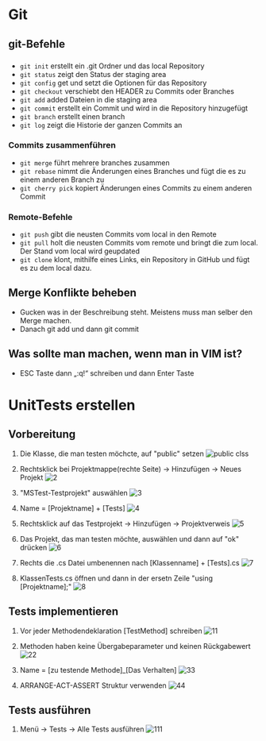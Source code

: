 
# Git

## git-Befehle

###
- `git init`		erstellt ein .git Ordner und das local Repository
- `git status` 		zeigt den Status der staging area
- `git config` 		get und setzt die Optionen für das Repository 
- `git checkout`	verschiebt den HEADER zu Commits oder Branches
- `git add` 		added Dateien in die staging area
- `git commit` 		erstellt ein Commit und wird in die Repository hinzugefügt
- `git branch` 		erstellt einen branch
- `git log` 		zeigt die Historie der ganzen Commits an

### Commits zusammenführen
- `git merge` 		führt mehrere branches zusammen 
- `git rebase` 		nimmt die Änderungen eines Branches und fügt die es zu einem anderen Branch zu
- `git cherry pick` kopiert Änderungen eines Commits zu einem anderen Commit

### Remote-Befehle
- `git push` 		gibt die neusten Commits vom local in den Remote
- `git pull` 		holt die neusten Commits vom remote und bringt die zum local. Der Stand vom local wird geupdated
- `git clone` 		klont, mithilfe eines Links, ein Repository in GitHub und fügt es zu dem local dazu.

## Merge Konflikte beheben
-	Gucken was in der Beschreibung steht. Meistens muss man selber den Merge machen.
-	Danach git add  und dann git commit

## Was sollte man machen, wenn man in VIM ist?
-	ESC Taste dann „:q!“ schreiben und dann Enter Taste

# UnitTests erstellen

## Vorbereitung
1. Die Klasse, die man testen möchcte, auf "public" setzen
![public clss](https://github.com/GSO-SW/git-zusammenfassung-winsen-rene/assets/145109199/f273e38d-47d8-4256-8599-13370321b442)

2. Rechtsklick bei Projektmappe(rechte Seite) -> Hinzufügen -> Neues Projekt 
![2](https://github.com/GSO-SW/git-zusammenfassung-winsen-rene/assets/145109199/25063670-aff5-4832-950f-0c090f8c037d)

3. "MSTest-Testprojekt" auswählen
![3](https://github.com/GSO-SW/git-zusammenfassung-winsen-rene/assets/145109199/465a1a51-4107-4203-8de6-4f68582e7c9f)

4. Name = [Projektname] + [Tests]
![4](https://github.com/GSO-SW/git-zusammenfassung-winsen-rene/assets/145109199/75fcd11c-53d4-455e-a012-dcd4822b9cc0)

5. Rechtsklick auf das Testprojekt -> Hinzufügen -> Projektverweis
![5](https://github.com/GSO-SW/git-zusammenfassung-winsen-rene/assets/145109199/87d92cf3-4a7f-4eae-ba52-6820ec16204e)

6. Das Projekt, das man testen möchte, auswählen und dann auf "ok" drücken
![6](https://github.com/GSO-SW/git-zusammenfassung-winsen-rene/assets/145109199/26d9b6af-24a8-4b97-93f7-1e92f4284663)

7. Rechts die .cs Datei umbenennen nach [Klassenname] + [Tests].cs
![7](https://github.com/GSO-SW/git-zusammenfassung-winsen-rene/assets/145109199/09c69d9f-f140-4c94-8f3c-c2d105206f87)


8. KlassenTests.cs öffnen und dann in der ersetn Zeile "using [Projektname];"
![8](https://github.com/GSO-SW/git-zusammenfassung-winsen-rene/assets/145109199/f99d8073-c877-48ab-a083-0d4896f3622e)



## Tests implementieren
1. Vor jeder Methodendeklaration [TestMethod] schreiben
![11](https://github.com/GSO-SW/git-zusammenfassung-winsen-rene/assets/145109199/b0688201-e836-43c0-8780-11e6844f9088)

2. Methoden haben keine Übergabeparameter und keinen Rückgabewert
![22](https://github.com/GSO-SW/git-zusammenfassung-winsen-rene/assets/145109199/23ebd80c-d150-4f1c-a40f-36cbd9a6f818)

3. Name = [zu testende Methode]_[Das Verhalten]
![33](https://github.com/GSO-SW/git-zusammenfassung-winsen-rene/assets/145109199/0e1c1bff-ca5e-4f6c-a507-d4b962b1ed2a)

4. ARRANGE-ACT-ASSERT Struktur verwenden
![44](https://github.com/GSO-SW/git-zusammenfassung-winsen-rene/assets/145109199/8d7ed08b-ec5a-4201-b6f0-bf10095dfe02)


## Tests ausführen
1. Menü -> Tests -> Alle Tests ausführen
![111](https://github.com/GSO-SW/git-zusammenfassung-winsen-rene/assets/145109199/350561e1-d32e-4c79-8f59-f5dfd9f76090)
